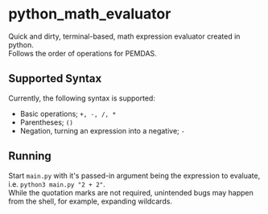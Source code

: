 # python_math_evaluator
Quick and dirty, terminal-based, math expression evaluator created in python.  
Follows the order of operations for PEMDAS.  

## Supported Syntax
Currently, the following syntax is supported:
- Basic operations; `+, -, /, *`   
- Parentheses; `()`  
- Negation, turning an expression into a negative; `-`  

## Running
Start `main.py` with it's passed-in argument being the expression to evaluate, i.e. `python3 main.py "2 + 2"`.  
While the quotation marks are not required, unintended bugs may happen from the shell, for example, expanding wildcards.  
